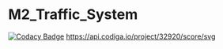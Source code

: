 # M2_Traffic_System

[![Codacy Badge](https://app.codacy.com/project/badge/Grade/06b1627f45d54d9eb00e4763b60ea857)](https://www.codacy.com/gh/VINUKONDASAISRINIVAS/M2_Traffic_System/dashboard?utm_source=github.com&amp;utm_medium=referral&amp;utm_content=VINUKONDASAISRINIVAS/M2_Traffic_System&amp;utm_campaign=Badge_Grade)
  https://api.codiga.io/project/32920/score/svg

